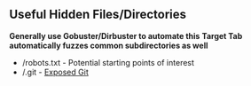 ## Useful Hidden Files/Directories
**Generally use Gobuster/Dirbuster to automate this**
**Target Tab automatically fuzzes common subdirectories as well**
- /robots.txt - Potential starting points of interest
- /.git - [Exposed Git](Exposed%20Git.md)
